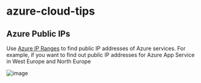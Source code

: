 # azure-cloud-tips

## Azure Public IPs

Use [Azure IP Ranges](https://azureipranges.azurewebsites.net/) to find public IP addresses of Azure services.
For example, if you want to find out public IP addresses for Azure App Service in West Europe and North Europe

![image](https://github.com/git-vp/azure-cloud-tips/assets/25417872/194df2b6-fbb4-4a7f-bccd-6d0ebae0b707)
